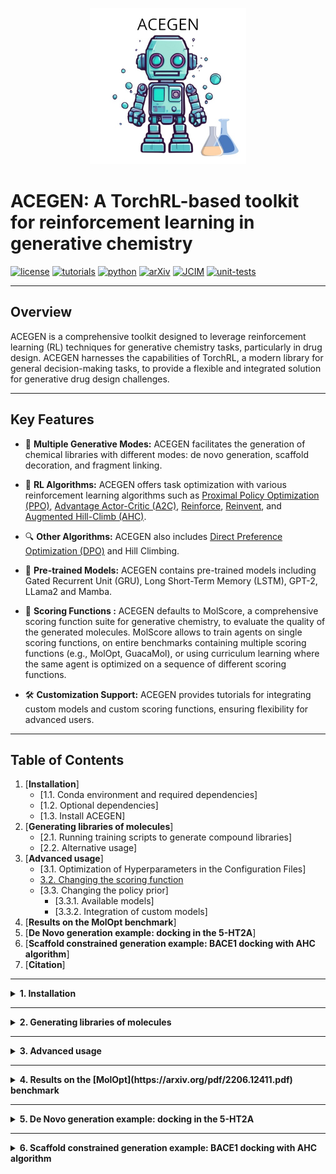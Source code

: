 
<p align="center">
  <img src="./acegen/images/acegen_logo.jpeg" alt="Alt Text" width="250" />
</p>

# ACEGEN: A TorchRL-based toolkit for reinforcement learning in generative chemistry

[![license](https://img.shields.io/badge/license-MIT-blue)](https://github.com/Acellera/acegen-open/blob/main/LICENSE)
[![tutorials](https://img.shields.io/badge/tutorials-available-brightgreen)](https://github.com/Acellera/acegen-open/tree/main/tutorials)
[![python](https://img.shields.io/badge/python-3.9%20|%203.10%20|%203.11-blue)](https://www.python.org/downloads/)
[![arXiv](https://img.shields.io/badge/arXiv-2405.04657-red.svg)](https://arxiv.org/abs/2405.04657)
[![JCIM](https://img.shields.io/badge/JCIM-10.1021%2Facs.jcim.4c00895-blue)](https://doi.org/10.1021/acs.jcim.4c00895)
[![unit-tests](https://github.com/Acellera/acegen-open/actions/workflows/unit_tests.yml/badge.svg)](https://github.com/Acellera/acegen-open/actions/workflows/unit_tests.yml)


---

## Overview

ACEGEN is a comprehensive toolkit designed to leverage reinforcement learning (RL) techniques for generative chemistry tasks, particularly in drug design. ACEGEN harnesses the capabilities of TorchRL, a modern library for general decision-making tasks, to provide a flexible and integrated solution for generative drug design challenges.

---

## Key Features

- 🚀 __**Multiple Generative Modes:**__ 
ACEGEN facilitates the generation of chemical libraries with different modes: de novo generation, scaffold decoration, and fragment linking.

- 🤖 __**RL Algorithms:**__ 
ACEGEN offers task optimization with various reinforcement learning algorithms such as [Proximal Policy Optimization (PPO)][1], [Advantage Actor-Critic (A2C)][2], [Reinforce][3], [Reinvent][4], and [Augmented Hill-Climb (AHC)][5].

- 🔍 __**Other Algorithms:**__ 
ACEGEN also includes [Direct Preference Optimization (DPO)][8] and Hill Climbing.

- 🧠 __**Pre-trained Models:**__ ACEGEN contains pre-trained models including Gated Recurrent Unit (GRU), Long Short-Term Memory (LSTM), GPT-2, LLama2 and Mamba.

- 🧪 __**Scoring Functions :**__ 
ACEGEN defaults to MolScore, a comprehensive scoring function suite for generative chemistry, to evaluate the quality of the generated molecules. MolScore allows to train agents on single scoring functions, on entire benchmarks containing multiple scoring functions (e.g., MolOpt, GuacaMol), or using curriculum learning where the same agent is optimized on a sequence of different scoring functions.

- 🛠️ __**Customization Support:**__ 
ACEGEN provides tutorials for integrating custom models and custom scoring functions, ensuring flexibility for advanced users.

---

## Table of Contents
1. [**Installation**]
   - [1.1. Conda environment and required dependencies]
   - [1.2. Optional dependencies]
   - [1.3. Install ACEGEN]
2. [**Generating libraries of molecules**]
   - [2.1. Running training scripts to generate compound libraries]
   - [2.2. Alternative usage]
3. [**Advanced usage**]
   - [3.1. Optimization of Hyperparameters in the Configuration Files]
   - [3.2. Changing the scoring function](#32-changing-the-scoring-function)
   - [3.3. Changing the policy prior]
     - [3.3.1. Available models]
     - [3.3.2. Integration of custom models]
4. [**Results on the MolOpt benchmark**]
5. [**De Novo generation example: docking in the 5-HT2A**]
6. [**Scaffold constrained generation example: BACE1 docking with AHC algorithm**]
7. [**Citation**]

---

<details>
  <summary><strong>1. Installation</strong></summary>

  &nbsp; <!-- This adds a non-breaking space for some spacing -->

  <details>
    <summary><strong>1.1. Conda environment and required dependencies</strong></summary>

To create the conda / mamba environment, run:

```bash
conda create -n acegen python=3.10 -y
conda activate acegen
```

To install the required dependencies run the following commands. Replace `cu121` with your appropriate CUDA version (e.g., `cu118`, `cu117`, `cu102`).

```bash
pip3 install torch torchvision  --index-url https://download.pytorch.org/whl/cu121
pip3 install flake8 pytest pytest-cov hydra-core tqdm wandb
pip3 install torchrl
```

  </details>

  <details>
    <summary><strong>1.2. Optional dependencies</strong></summary>

Unless you intend to define your own custom scoring functions, install MolScore by running:

```bash
pip3 install rdkit==2023.3.3
pip3 install MolScore
```

To use the scaffold decoration and fragment linking, install promptsmiles by running:

```bash
pip3 install promptsmiles
```

To learn how to configure constrained molecule generation with ACEGEN and promptsmiles, please refer to this [tutorial](tutorials/using_promptsmiles.md).

  </details>

  <details>
    <summary><strong>1.3. Install ACEGEN</strong></summary>

To install ACEGEN, run (use `pip install -e ./` for develop mode):

```bash
git clone https://github.com/Acellera/acegen-open.git
cd acegen-open
pip install ./
```

  </details>

</details>

---

<details>
  <summary><strong>2. Generating libraries of molecules</strong></summary>

ACEGEN has multiple RL algorithms available, each in a different directory within the `acegen-open/scripts` directory. Each RL algorithm has three different generative modes of execution: de novo, scaffold decoration, and fragment linking.

Each mode of execution has its own configuration file in YAML format, located right next to the script. To modify training parameters for any mode, edit the corresponding YAML file. For a breakdown of the general structure of our configuration files, refer to this [tutorial](tutorials/breaking_down_configuration_files.md).

While the default values in the configuration files are considered sensible, a default scoring function and model architecture are also defined so users can test the scripts out of the box. However, users might generally want to customize the model architecture or the scoring function.

To customize the model architecture, refer to the [Changing the model architecture](##Changing the model architecture) section. To customize the scoring function, refer to the [Changing the scoring function](##Changing the scoring function) section.

  <details>
    <summary><strong>2.1. Running training scripts to generate compound libraries</strong></summary>

To run the training scripts for de novo generation, run the following commands:

```bash
python scripts/reinforce/reinforce.py --config-name config_denovo
python scripts/a2c/a2c.py --config-name config_denovo
python scripts/ppo/ppo.py --config-name config_denovo
python scripts/reinvent/reinvent.py --config-name config_denovo
python scripts/ahc/ahc.py --config-name config_denovo
python scripts/dpo/dpo.py --config-name config_denovo
python scripts/hill_climb/hill_climb.py --config-name config_denovo
```

To run the training scripts for scaffold decoration, run the following commands (requires installation of promptsmiles):

```bash
python scripts/reinforce/reinforce.py --config-name config_scaffold
python scripts/a2c/a2c.py --config-name config_scaffold
python scripts/ppo/ppo.py --config-name config_scaffold
python scripts/reinvent/reinvent.py --config-name config_scaffold
python scripts/ahc/ahc.py --config-name config_scaffold
python scripts/dpo/dpo.py --config-name config_scaffold
python scripts/hill_climb/hill_climb.py --config-name config_scaffold
```

To run the training scripts for fragment linking, run the following commands (requires installation of promptsmiles):

```bash
python scripts/reinforce/reinforce.py --config-name config_linking
python scripts/a2c/a2c.py --config-name config_linking
python scripts/ppo/ppo.py --config-name config_linking
python scripts/reinvent/reinvent.py --config-name config_linking
python scripts/ahc/ahc.py --config-name config_linking
python scripts/dpo/dpo.py --config-name config_linking
python scripts/hill_climb/hill_climb.py --config-name config_linking
```

  </details>

  <details>
    <summary><strong>2.2. Alternative usage</strong></summary>

Scripts are also available as executables after installation, but both the path and name of the config must be specified. For example:

```bash
ppo.py --config-path=<path_to_config_dir> --config-name=<config_name.yaml>
```

YAML config parameters can also be specified on the command line. For example:

```bash
ppo.py --config-path=<path_to_config_dir> --config-name=<config_name.yaml> total_smiles=100
```

  </details>

</details>

---

<details>
  <summary><strong>3. Advanced usage</strong></summary>
  
  <details>
    <summary><strong>3.1. Optimization of hyperparameters in the configuration files</strong></summary>

The hyperparameters in the configuration files have sensible default values. However, the optimal choice of hyperparameters depends on various factors, including the scoring function and the network architecture. Therefore, it is very useful to have a way to automatically explore the space of hyperparameters.

To learn how to perform hyperparameter sweeps to find the best configuration for a specific problem using [wandb](https://wandb.ai/), follow this [tutorial](tutorials/hyperparameter_optimisation_with_wandb.md).

<p align="center">
  <img src="./acegen/images/wandb_sweep.png" alt="Alt Text" width="900" />
</p>

  </details>

  <details>
    <summary><strong>3.2. Changing the scoring function</strong></summary>

To change the scoring function, the easiest option is to adjust the `molscore` parameters in the configuration files. Modifying these parameters allows switching between different scoring modes and scoring objectives.
Please refer to the `molscore` section in the configuration [tutorial](tutorials/breaking_down_configuration_files.md) for a more detailed explanation. Additionally, refer to the [tutorials](https://github.com/MorganCThomas/MolScore/tree/main/tutorials) in the MolScore repository.

Alternatively, users can define their own custom scoring functions and use them in the ACEGEN scripts by following the instructions in this other [tutorial](tutorials/adding_custom_scoring_function.md).

  </details>

  <details>
    <summary><strong>3.3. Changing the policy prior</strong></summary>

    <details>
      <summary><strong>3.3.1. Available models</strong></summary>

We provide a variety of default priors that can be selected in the configuration file. These include:

- **A Gated Recurrent Unit (GRU) model**
  - Pre-training dataset1 (default): [ChEMBL](https://www.ebi.ac.uk/chembl/)
  - Pre-training dataset2: [ZINC250k](https://github.com/wenhao-gao/mol_opt/blob/main/data/zinc.txt.gz)
  - Tokenizer: [SMILESTokenizerChEMBL](https://github.com/Acellera/acegen-open/blob/main/acegen/vocabulary/tokenizers.py#L40) 
  - Number of parameters: 4,363,045
  - To select, set the field `model` to `gru` in any configuration file

- **A Long Short-Term Memory (LSTM) model**
  - Pre-training dataset: [ChEMBL](https://www.ebi.ac.uk/chembl/)
  - Tokenizer: [SMILESTokenizerChEMBL](https://github.com/Acellera/acegen-open/blob/main/acegen/vocabulary/tokenizers.py#L40) 
  - Number of parameters: 5,807,909
  - To select, set the field `model` to `lstm` in any configuration file

- **A GPT-2 model** (requires installation of HuggingFace's `transformers` library)
  - Pre-training dataset: [REAL 350/3 lead-like, 613.86M cpds, CXSMILES](https://enamine.net/compound-collections/real-compounds/real-database-subsets)
  - Tokenizer: [SMILESTokenizerEnamine](https://github.com/Acellera/acegen-open/blob/main/acegen/vocabulary/tokenizers.py#L133) 
  - Number of parameters: 5,030,400
  - To select, set the field `model` to `gpt2` in any configuration file

- **A Mamba model** (requires installation of `mamba-ssm` library)
  - Pre-training dataset: [ChEMBL](https://www.ebi.ac.uk/chembl/)
  - Tokenizer: [SMILESTokenizerChEMBL](https://github.com/Acellera/acegen-open/blob/main/acegen/vocabulary/tokenizers.py#L40) 
  - Number of parameters: 2,809,216
  - To select, set the field `model` to `mamba` in any configuration file

- **A Llama2 model** (requires installation of HuggingFace's `transformers` library)
  - Pre-training dataset: [REAL Database, 6B cpds, CXSMILES](https://enamine.net/compound-collections/real-compounds/real-database)
  - Tokenizer: [AsciiSMILESTokenizer](https://github.com/Acellera/acegen-open/blob/main/acegen/vocabulary/tokenizers.py#L524C7-L524C27) 
  - Number of parameters: 5,965,760
  - To select, set the field `model` to `llama2` in any configuration file
    </details>

    <details>
      <summary><strong>3.3.2. Integration of custom models</strong></summary>

Users can also combine their own custom models with ACEGEN. A detailed guide on integrating custom models can be found in this [tutorial](tutorials/adding_custom_model.md).

    </details>
  </details>

</details>

---

<details>
  <summary><strong>4. Results on the [MolOpt](https://arxiv.org/pdf/2206.12411.pdf) benchmark </strong></summary>

Algorithm comparison for the Area Under the Curve (AUC) of the top 100 molecules on MolOpt benchmark scoring functions. Each algorithm ran 5 times with different seeds, and results were averaged. 
The default values for each algorithm are those in our de novo configuration files.
Additionally, for Reinvent we also tested the configuration proposed in the MolOpt paper.

| Task                          | [REINFORCE][3] | [REINVENT][4] | [REINVENT MolOpt][6] | [AHC][5]   | [A2C][2]   | [PPO][1]   | [PPOD][7]  |
|-------------------------------|----------------|---------------|----------------------|------------|------------|------------|------------|
| Albuterol_similarity   | 0.68  | 0.69 | 0.90     | 0.77  | 0.82  | 0.93  | **0.94** |
| Amlodipine_MPO         | 0.55  | 0.56 | 0.65     | 0.56  | 0.55  | 0.58  | **0.68** |
| C7H8N2O2               | 0.83  | 0.82 | **0.90**  | 0.76  | 0.84  | 0.89  | 0.89  |
| C9H10N2O2PF2Cl         | 0.70  | 0.70 | 0.76     | 0.68  | 0.69  | 0.66  | **0.79** |
| Celecoxxib_rediscovery | 0.63  | 0.64 | 0.77     | 0.72  | 0.73  | 0.65  | **0.82** |
| DRD2                    | 0.98  | 0.97 | **0.99** | 0.98  | 0.98  | **0.99** | **0.99** |
| Deco_hop                | 0.63  | 0.63 | **0.67** | 0.64  | 0.62  | 0.62  | 0.66  |
| Fexofenadine_MPO        | 0.71  | 0.71 | **0.80** | 0.72  | 0.71  | 0.73  | 0.78  |
| GSK3B                   | 0.84  | 0.84 | **0.92** | 0.82  | 0.85  | 0.90  | **0.92** |
| JNK3                    | 0.75  | 0.75 | 0.85     | 0.75  | 0.74  | 0.80  | **0.87** |
| Median_molecules_1      | 0.26  | 0.24 | **0.36** | 0.24  | 0.31  | 0.33  | 0.35  |
| Median_molecules_2      | 0.22  | 0.22 | 0.28     | 0.24  | 0.25  | 0.25  | **0.29** |
| Mestranol_similarity    | 0.60  | 0.55 | 0.85     | 0.66  | 0.69  | 0.75  | **0.89** |
| Osimertinib_MPO         | 0.82  | 0.82 | **0.86** | 0.83  | 0.81  | 0.82  | 0.84  |
| Perindopril_MPO         | 0.48  | 0.47 | **0.54** | 0.47  | 0.48  | 0.50  | 0.53  |
| QED                     | **0.94**| **0.94** | **0.94** | **0.94** | **0.94** | **0.94** | **0.94** |
| Scaffold_hop              | 0.80  | 0.79 | **0.86** | 0.80  | 0.80  | 0.80  | 0.84  |
| Sitagliptin_MPO           | 0.34  | 0.33 | 0.38     | 0.33  | **0.39** | 0.32 | **0.39** |
| Thiothixene_rediscovery   | 0.41  | 0.41 | 0.56     | 0.45  | 0.48  | 0.48  | **0.58** |
| Troglitazone_rediscovery  | 0.31  | 0.31 | 0.47     | 0.34  | 0.35  | 0.46  | **0.52** |
| Valsartan_smarts          | **0.03** | 0.02 | 0.02     | 0.02  | 0.02  | **0.03** | **0.03** |
| Zaleplon_MPO              | 0.47  | 0.47 | **0.52** | 0.48  | 0.47  | 0.50  | **0.52** |
| **Total**                 | **13.67**    | **13.60**   | **15.65**       | **13.91**    | **14.27**    | **14.65**    | **15.80**    |


[1]: https://arxiv.org/abs/1707.06347
[2]: https://arxiv.org/abs/1602.01783
[3]: https://www.andrew.cmu.edu/course/10-703/textbook/BartoSutton.pdf
[4]: https://arxiv.org/abs/1704.07555
[5]: https://jcheminf.biomedcentral.com/articles/10.1186/s13321-022-00646-z
[6]: https://arxiv.org/pdf/2206.12411.pdf
[7]: https://arxiv.org/abs/2007.03328
[8]: https://arxiv.org/abs/2305.18290

</details>

---

<details>
  <summary><strong>5. De Novo generation example: docking in the 5-HT2A </strong></summary>

![Alt Text](./acegen/images/acagen_de_novo.png)

</details>

---

<details>
  <summary><strong>6. Scaffold constrained generation example: BACE1 docking with AHC algorithm </strong></summary>


![Alt Text](./acegen/images/acegen_decorative.png)

details

---

## 7. Citation 

If you use ACEGEN in your work, please refer to this BibTeX entry to cite it:

```
@article{bou2024acegen,
  title={ACEGEN: Reinforcement learning of generative chemical agents for drug discovery},
  author={Bou, Albert and Thomas, Morgan and Dittert, Sebastian and Navarro, Carles and Majewski, Maciej and Wang, Ye and Patel, Shivam and Tresadern, Gary and Ahmad, Mazen and Moens, Vincent and others},
  journal={Journal of Chemical Information and Modeling},
  year={2024},
  publisher={ACS Publications}
}
```
